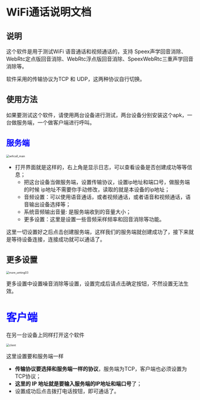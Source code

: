 # WiFi通话说明文档





## 说明

这个软件是用于测试WiFi 语音通话和视频通话的，支持 Speex声学回音消除、WebRtc定点版回音消除、WebRtc浮点版回音消除、SpeexWebRtc三重声学回音消除等。



软件采用的传输协议为TCP 和 UDP，这两种协议自行切换。



## 使用方法

如果要测试这个软件，请使用两台设备进行测试，两台设备分别安装这个apk，一台做服务端，一个做客户端进行呼叫。



## <font color='blue'>服务端</font>

 <img src="http://pic.song0123.com/img/wificall_main.png" alt="wificall_main" style="zoom:50%;" />



- 打开界面就是这样的，右上角是显示日志，可以查看设备是否创建成功等等信息；
  - 把这台设备当做服务端，设置传输协议，设置ip地址和端口号，做服务端的时候 ip地址不需要你手动修改，读取的就是本设备的ip地址；
  - 音频设置：可以使用语音通话，或者视频通话，或者语音和视频通话，语音输出设备选择等；
  - 系统音频输出音量: 是服务端收到的音量大小；
  - 更多设置：这里是设置一些音频采样频率和回音消除等功能。

这里一切设置好之后点击创建服务端，这样我们的服务端就创建成功了，接下来就是等待设备连接，连接成功就可以通话了。







## 更多设置

 <img src="http://pic.song0123.com/img/more_setting03.png" alt="more_setting03" style="zoom:50%;" />

 

更多设置中设置噪音消除等设置，设置完成后请点击确定按钮，不然设置无法生效。





# <font color='blue'>客户端</font>

在另一台设备上同样打开这个软件

 <img src="http://pic.song0123.com/img/client.png" alt="client" style="zoom:50%;" />



这里设置要和服务端一样

- **传输协议要选择和服务端一样的协议**，服务端为TCP，客户端也必须设置为TCP协议；
- **这里的 IP 地址就是要输入服务端的IP地址和端口号**了；
- 设置成功后点击拨打电话按钮，即可通话了。

